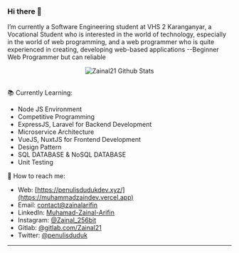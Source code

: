 ### Hi there 👋

I’m currently a Software Engineering student at VHS 2 Karanganyar, a Vocational Student who is interested in the world of technology, especially in the world of web programming, and a web programmer who is quite experienced in creating, developing web-based applications --Beginner Web Programmer but can reliable

<div align="center">
  <img src="https://github-readme-stats.vercel.app/api?username=zainal21&show_icons=true&theme=dracula" alt="Zainal21 Github Stats">
</div>
<br>


 📚 Currently Learning:
- Node JS Environment
- Competitive Programming
- ExpressJS, Laravel for Backend Development
- Microservice Architecture
- VueJS, NuxtJS for Frontend Development
- Design Pattern
- SQL DATABASE & NoSQL DATABASE
- Unit Testing 

🚀 How to reach me:
- Web: [https://penulisdudukdev.xyz/](https://muhammadzaindev.vercel.app)
- Email: [contact@zainalarifin](mailto:zainalarifin080718@gmail.com)
- LinkedIn: [Muhamad-Zainal-Arifin](https://www.linkedin.com/in/muhammad-zainal-arifin-3092a1198/)
- Instagram: [@Zainal_256bit](https://instagram.com/Zainal_256bit)
- Gitlab: [@gitlab.com/Zainal21](https://twitter.com/Penulisduduk)
- Twitter: [@penulisduduk](https://twitter.com/Penulisduduk)

---
